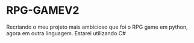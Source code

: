# RPG-GAMEV2
Recriando o meu projeto mais ambicioso que foi o RPG game em python, agora em outra linguagem. Estarei utilizando C#
